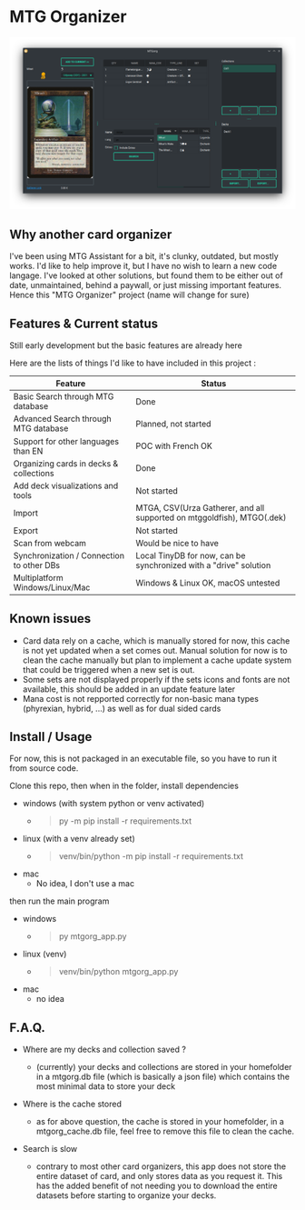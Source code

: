 # MTG Organizer

![](/resources/readme/Screenshot_20230622_174225.png)

## Why another card organizer

I've been using MTG Assistant for a bit, it's clunky, outdated, but mostly works. I'd like to help improve it, but I have no wish to learn a new code langage.
I've looked at other solutions, but found them to be either out of date, unmaintained, behind a paywall, or just missing important features.
Hence this "MTG Organizer" project (name will change for sure)

## Features & Current status

Still early development but the basic features are already here

Here are the lists of things I'd like to have included in this project : 

| Feature | Status |
| --- | --- |
| Basic Search through MTG database | Done |
| Advanced Search through MTG database | Planned, not started |
| Support for other languages than EN | POC with French OK|
|Organizing cards in decks & collections| Done |
|Add deck visualizations and tools| Not started|
|Import| MTGA, CSV(Urza Gatherer, and all supported on mtggoldfish), MTGO(.dek) |
|Export| Not started|
|Scan from webcam| Would be nice to have|
|Synchronization / Connection to other DBs|Local TinyDB for now, can be synchronized with a "drive" solution|
|Multiplatform Windows/Linux/Mac| Windows & Linux OK, macOS untested |

## Known issues

- Card data rely on a cache, which is manually stored for now, this cache is not yet updated when a set comes out. Manual solution for now is to clean the cache manually but plan to implement a cache update system that could be triggered when a new set is out.
- Some sets are not displayed properly if the sets icons and fonts are not available, this should be added in an update feature later
- Mana cost is not repported correctly for non-basic mana types (phyrexian, hybrid, ...) as well as for dual sided cards

## Install / Usage

For now, this is not packaged in an executable file, so you have to run it from source code.

Clone this repo, then when in the folder, install dependencies

- windows (with system python or venv activated)
    - > py -m pip install -r requirements.txt
- linux (with a venv already set)
    - >venv/bin/python -m pip install -r requirements.txt
- mac
    - No idea, I don't use a mac

then run the main program

- windows
    - > py mtgorg_app.py
- linux (venv)
    - > venv/bin/python mtgorg_app.py
- mac
    - no idea

## F.A.Q.

- Where are my decks and collection saved ?
    - (currently) your decks and collections are stored in your homefolder in a mtgorg.db file (which is basically a json file) which contains the most minimal data to store your deck

- Where is the cache stored
    - as for above question, the cache is stored in your homefolder, in a mtgorg_cache.db file, feel free to remove this file to clean the cache.

- Search is slow
    - contrary to most other card organizers, this app does not store the entire dataset of card, and only stores data as you request it. This has the added benefit of not needing you to download the entire datasets before starting to organize your decks.
